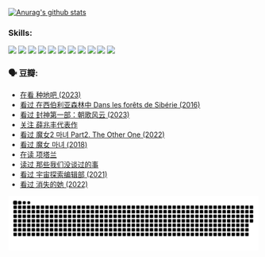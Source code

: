 
[![Anurag's github stats](https://github-readme-stats.vercel.app/api?username=w940853815)](https://github.com/anuraghazra/github-readme-stats)

### Skills:

<code><img height="32" src="https://cdn.jsdelivr.net/npm/simple-icons@v5/icons/python.svg"></code>
<code><img height="32" src="https://cdn.jsdelivr.net/npm/simple-icons@v5/icons/javascript.svg"></code>
<code><img height="32" src="https://cdn.jsdelivr.net/npm/simple-icons@v5/icons/django.svg"></code>
<code><img height="32" src="https://cdn.jsdelivr.net/npm/simple-icons@v5/icons/flask.svg"></code>
<code><img height="32" src="https://cdn.jsdelivr.net/npm/simple-icons@v5/icons/vuetify.svg"></code>
<code><img height="32" src="https://cdn.jsdelivr.net/npm/simple-icons@v5/icons/git.svg"></code>
<code><img height="32" src="https://cdn.jsdelivr.net/npm/simple-icons@v5/icons/docker.svg"></code>
<code><img height="32" src="https://cdn.jsdelivr.net/npm/simple-icons@v5/icons/postgresql.svg"></code>
<code><img height="32" src="https://cdn.jsdelivr.net/npm/simple-icons@v5/icons/elasticsearch.svg"></code>
<code><img height="32" src="https://cdn.jsdelivr.net/npm/simple-icons@v5/icons/macos.svg"></code>
<code><img height="32" src="https://cdn.jsdelivr.net/npm/simple-icons@v5/icons/linux.svg"></code>

### 🗣 豆瓣:

<!-- DOUBAN-ACTIVITIES:START -->
- [在看 种地吧‎ (2023)](https://www.douban.com/people/136069238/status/4331431344/?_i=91446273)
- [看过 在西伯利亚森林中 Dans les forêts de Sibérie‎ (2016)](https://www.douban.com/people/136069238/status/4330160220/?_i=91446273)
- [看过 封神第一部：朝歌风云‎ (2023)](https://www.douban.com/people/136069238/status/4320863916/?_i=91446273)
- [关注 薛兆丰代表作](https://www.douban.com/people/136069238/status/4314924970/?_i=91446273)
- [看过 魔女2 마녀 Part2. The Other One‎ (2022)](https://www.douban.com/people/136069238/status/4313026399/?_i=91446273)
- [看过 魔女 마녀‎ (2018)](https://www.douban.com/people/136069238/status/4313025485/?_i=91446273)
- [在读 项塔兰](https://www.douban.com/people/136069238/status/4305798688/?_i=91446273)
- [读过 那些我们没谈过的事](https://www.douban.com/people/136069238/status/4305798150/?_i=91446273)
- [看过 宇宙探索编辑部‎ (2021)](https://www.douban.com/people/136069238/status/4303985415/?_i=91446273)
- [看过 消失的她‎ (2022)](https://www.douban.com/people/136069238/status/4303303080/?_i=91446273)
<!-- DOUBAN-ACTIVITIES:END -->


![Snake animation](https://raw.githubusercontent.com/w940853815/w940853815/output/github-contribution-grid-snake.svg)

<!--
**w940853815/w940853815** is a ✨ _special_ ✨ repository because its `README.md` (this file) appears on your GitHub profile.

Here are some ideas to get you started:

- 🔭 I’m currently working on ...
- 🌱 I’m currently learning ...
- 👯 I’m looking to collaborate on ...
- 🤔 I’m looking for help with ...
- 💬 Ask me about ...
- 📫 How to reach me: ...
- 😄 Pronouns: ...
- ⚡ Fun fact: ...
-->
